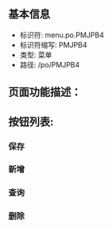 
## 基本信息

- 标识符: menu.po.PMJPB4
- 标识符缩写: PMJPB4
- 类型: 菜单
- 路径: /po/PMJPB4

## 页面功能描述：





## 按钮列表:


### 保存



### 新增



### 查询



### 删除



